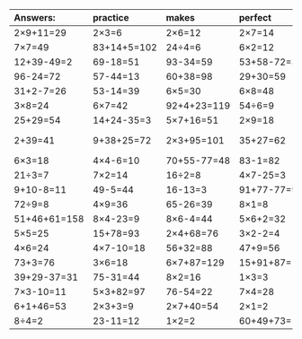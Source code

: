 | Answers: | practice | makes | perfect | ! |
| :--- | :--- | :--- | :--- | :--- |
| 2×9+11=29 | 2×3=6 | 2×6=12 | 2×7=14 | 9×8=72 | 
| 7×7=49 | 83+14+5=102 | 24÷4=6 | 6×2=12 | 8×6=48 | 
| 12+39-49=2 | 69-18=51 | 93-34=59 | 53+58-72=39 | 48+37=85 | 
| 96-24=72 | 57-44=13 | 60+38=98 | 29+30=59 | 3×3=9 | 
| 31+2-7=26 | 53-14=39 | 6×5=30 | 6×8=48 | 6×9=54 | 
| 3×8=24 | 6×7=42 | 92+4+23=119 | 54÷6=9 | 8×2-14=2 | 
| 25+29=54 | 14+24-35=3 | 5×7+16=51 | 2×9=18 | 5×4=20 | 
| 2+39=41 | 9+38+25=72 | 2×3+95=101 | 35+27=62 | 98+76-72=102 | 
| 6×3=18 | 4×4-6=10 | 70+55-77=48 | 83-1=82 | 6×4=24 | 
| 21÷3=7 | 7×2=14 | 16÷2=8 | 4×7-25=3 | 72÷8=9 | 
| 9+10-8=11 | 49-5=44 | 16-13=3 | 91+77-77=91 | 22-11=11 | 
| 72÷9=8 | 4×9=36 | 65-26=39 | 8×1=8 | 6÷3=2 | 
| 51+46+61=158 | 8×4-23=9 | 8×6-4=44 | 5×6+2=32 | 2×5=10 | 
| 5×5=25 | 15+78=93 | 2×4+68=76 | 3×2-2=4 | 5×5+4=29 | 
| 4×6=24 | 4×7-10=18 | 56+32=88 | 47+9=56 | 1+55+18=74 | 
| 73+3=76 | 3×6=18 | 6×7+87=129 | 15+91+87=193 | 4×4=16 | 
| 39+29-37=31 | 75-31=44 | 8×2=16 | 1×3=3 | 8×3=24 | 
| 7×3-10=11 | 5×3+82=97 | 76-54=22 | 7×4=28 | 8×4=32 | 
| 6+1+46=53 | 2×3+3=9 | 2×7+40=54 | 2×1=2 | 3×7=21 | 
| 8÷4=2 | 23-11=12 | 1×2=2 | 60+49+73=182 | 56-39=17 | 
